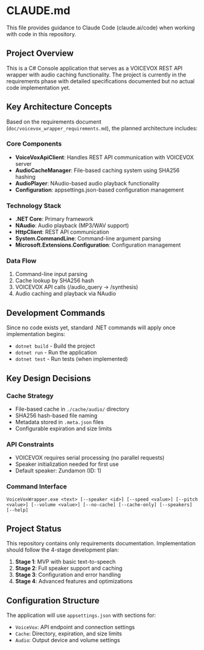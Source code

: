 # CLAUDE.md

This file provides guidance to Claude Code (claude.ai/code) when working with code in this repository.

## Project Overview

This is a C# Console application that serves as a VOICEVOX REST API wrapper with audio caching functionality. The project is currently in the requirements phase with detailed specifications documented but no actual code implementation yet.

## Key Architecture Concepts

Based on the requirements document (`doc/voicevox_wrapper_requirements.md`), the planned architecture includes:

### Core Components
- **VoiceVoxApiClient**: Handles REST API communication with VOICEVOX server
- **AudioCacheManager**: File-based caching system using SHA256 hashing
- **AudioPlayer**: NAudio-based audio playback functionality
- **Configuration**: appsettings.json-based configuration management

### Technology Stack
- **.NET Core**: Primary framework
- **NAudio**: Audio playback (MP3/WAV support)
- **HttpClient**: REST API communication
- **System.CommandLine**: Command-line argument parsing
- **Microsoft.Extensions.Configuration**: Configuration management

### Data Flow
1. Command-line input parsing
2. Cache lookup by SHA256 hash
3. VOICEVOX API calls (/audio_query → /synthesis)
4. Audio caching and playback via NAudio

## Development Commands

Since no code exists yet, standard .NET commands will apply once implementation begins:
- `dotnet build` - Build the project
- `dotnet run` - Run the application
- `dotnet test` - Run tests (when implemented)

## Key Design Decisions

### Cache Strategy
- File-based cache in `./cache/audio/` directory
- SHA256 hash-based file naming
- Metadata stored in `.meta.json` files
- Configurable expiration and size limits

### API Constraints
- VOICEVOX requires serial processing (no parallel requests)
- Speaker initialization needed for first use
- Default speaker: Zundamon (ID: 1)

### Command Interface
```
VoiceVoxWrapper.exe <text> [--speaker <id>] [--speed <value>] [--pitch <value>] [--volume <value>] [--no-cache] [--cache-only] [--speakers] [--help]
```

## Project Status

This repository contains only requirements documentation. Implementation should follow the 4-stage development plan:
1. **Stage 1**: MVP with basic text-to-speech
2. **Stage 2**: Full speaker support and caching
3. **Stage 3**: Configuration and error handling
4. **Stage 4**: Advanced features and optimizations

## Configuration Structure

The application will use `appsettings.json` with sections for:
- `VoiceVox`: API endpoint and connection settings
- `Cache`: Directory, expiration, and size limits  
- `Audio`: Output device and volume settings